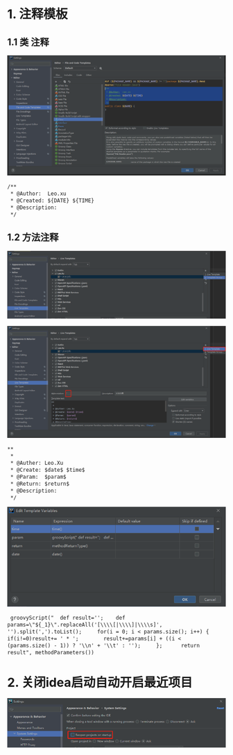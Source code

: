 # 1. 注释模板

## 1.1 类 注释

![image-20201102093648796](idea配置.assets/image-20201102093648796.png)  



```
/**
 * @Author:  Leo.xu
 * @Created: ${DATE} ${TIME}
 * @Description:
 */
```



## 1.2 方法注释

![image-20201102093825446](idea配置.assets/image-20201102093825446.png) 



![image-20201102093943114](idea配置.assets/image-20201102093943114.png) 



```
**
 *
 * @Auther: Leo.Xu
 * @Create: $date$ $time$
 * @Param:  $param$
 * @Return: $return$
 * @Description:
 */
```



![image-20201102094021834](idea配置.assets/image-20201102094021834.png) 



```
 groovyScript("  def result='';    def params=\"${_1}\".replaceAll('[\\\\[|\\\\]|\\\\s]', '').split(',').toList();     for(i = 0; i < params.size(); i++) {       if(i!=0)result+= ' * ';        result+=params[i] + ((i < (params.size() - 1)) ? '\\n' + '\\t' : '');     };      return result", methodParameters()) 
```



# 2. 关闭idea启动自动开启最近项目

![image-20201102115826455](idea配置.assets/image-20201102115826455.png) 